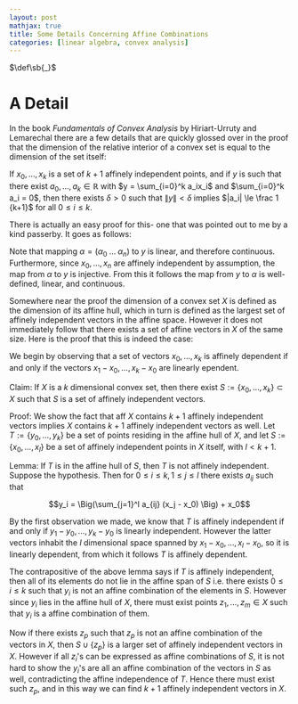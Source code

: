 ```yaml
---
layout: post
mathjax: true
title: Some Details Concerning Affine Combinations
categories: [linear algebra, convex analysis]
---
```


$\def\sb{_}$
 
# A Detail

In the book _Fundamentals of Convex Analysis_ by Hiriart-Urruty and Lemarechal
there are a few details that are quickly glossed over in the proof that the
dimension of the relative interior of a convex set is equal to the dimension of
the set itself:

If $x_0,\ldots,x_k$ is a set of $k+1$ affinely independent points, and if $y$
is such that there exist $a_0,\ldots,a_k \in \mathbb R$ with $y = \sum_{i=0}^k
a_ix_i$ and $\sum_{i=0}^k a_i = 0$, then there exists $\delta > 0$ such that
$\lVert y\rVert < \delta$ implies $|a_i| \le \frac 1 {k+1}$ for all $0 \le i \le k$. 

There is actually an easy proof for this- one that was pointed out to me by a
kind passerby. It goes as follows:

Note that mapping $\alpha = (\alpha_0 \;\ldots \;\alpha_n)$ to $y$ is linear,
and therefore continuous. Furthermore, since $x_0,\ldots,x_n$ are affinely
independent by assumption, the map from $\alpha$ to $y$ is injective. From this
it follows the map from $y$ to $\alpha$ is well-defined, linear, and
continuous.

Somewhere near the proof the dimension of a convex set $X$ is defined as the
dimension of its affine hull, which in turn is defined as the largest set of
affinely independent vectors in the affine space. However it does not
immediately follow that there exists a set of affine vectors in $X$ of the same
size. Here is the proof that this is indeed the case:

We begin by observing that a set of vectors $x_0,\ldots,x_k$ is affinely
dependent if and only if the vectors $x_1 - x_0,\ldots, x_k - x_0$ are linearly
ependent. 

Claim: If $X$ is a $k$ dimensional convex set, then there exist
$S:=\{x_0,\ldots,x_k\} \subset X$ such that $S$ is a set of affinely
independent vectors. 

Proof: We show the fact that aff $X$ contains $k+1$ affinely independent
vectors implies $X$ contains $k+1$ affinely independent vectors as well. Let
$T:=\{y_0,\ldots,y_k\}$ be a set of points residing in the affine hull of $X$,
and let $S:=\{x_0,\ldots,x_l\}$ be a set of affinely independent points in $X$
itself, with $l < k+1$. 

Lemma: If $T$ is in the affine hull of $S$, then $T$ is not affinely
independent. Suppose the hypothesis. Then for $0 \le i \le k, 1\le j \le l$
there exists $a_{ij}$ such that 

$$y_i = \Big(\sum_{j=1}^l a_{ij} (x_j - x_0) \Big) + x_0$$ 

By the first observation we made, we know that $T$ is affinely independent if
and only if $y_1 - y_0, \ldots, y_k - y_0$ is linearly independent. However the
latter vectors inhabit the $l$ dimensional space spanned by $x_1 - x_0, \ldots,
x_l - x_0$, so it is linearly dependent, from which it follows $T$ is affinely
dependent. 

The contrapositive of the above lemma says if $T$ is affinely independent, then
all of its elements do not lie in the affine span of $S$ i.e. there exists $0
\le i \le k$ such that $y_i$ is not an affine combination of the elements in
$S$. However since $y_i$ lies in the affine hull of $X$, there must exist
points $z_1,\ldots,z_m \in X$ such that $y_i$ is a affine combination of them. 

Now if there exists $z_p$ such that $z_p$ is not an affine combination of the
vectors in $X$, then $S \cup \{z_p\}$ is a larger set of affinely independent
vectors in $X$. However if all $z_i$'s can be expressed as affine combinations
of $S$, it is not hard to show the $y_i$'s are all an affine combination of the
vectors in $S$ as well, contradicting the affine independence of $T$. Hence
there must exist such $z_p$, and in this way we can find $k+1$ affinely
independent vectors in $X$. 

